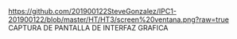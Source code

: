 https://github.com/201900122SteveGonzalez/IPC1-201900122/blob/master/HT/HT3/screen%20ventana.png?raw=true
CAPTURA DE PANTALLA DE INTERFAZ GRAFICA
